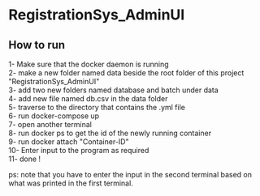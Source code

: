 # RegistrationSys_AdminUI

## How to run
1- Make sure that the docker daemon is running </br>
2- make a new folder named data beside the root folder of this project "RegistrationSys_AdminUI" </br>
3- add two new folders named database and batch under data </br>
4- add new file named db.csv in the data folder </br>
5- traverse to the directory that contains the .yml file </br>
6- run docker-compose up </br>
7- open another terminal </br>
8- run docker ps to get the id of the newly running container </br>
9- run docker attach "Container-ID" </br>
10- Enter input to the program as required </br>
11- done ! </br>


ps: note that you have to enter the input in the second terminal based on what was printed in the first terminal.

